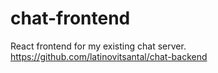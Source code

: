 # chat-frontend
React frontend for my existing chat server.
https://github.com/latinovitsantal/chat-backend
